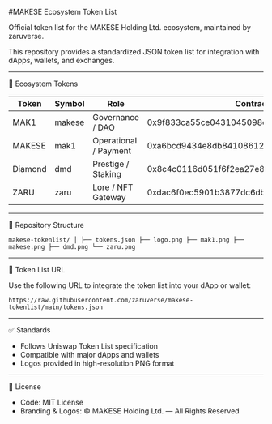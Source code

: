 #MAKESE Ecosystem Token List

Official token list for the MAKESE Holding Ltd. ecosystem, maintained by zaruverse.

This repository provides a standardized JSON token list for integration with dApps, wallets, and exchanges.

---

📌 Ecosystem Tokens

| Token   | Symbol  | Role                | Contract                                                                 |
|---------|---------|---------------------|--------------------------------------------------------------------------|
| MAK1    | makese  | Governance / DAO    | 0x9f833ca55ce0431045098ef12b64da6b33cf1f48 |
| MAKESE  | mak1    | Operational / Payment | 0xa6bcd9434e8db84108612bb7ccb77775306adf1a |
| Diamond | dmd     | Prestige / Staking  | 0x8c4c0116d051f6f2ea27e8fa7614c8f799191ab3 |
| ZARU    | zaru    | Lore / NFT Gateway  | 0xdac6f0ec5901b3877dc6db23c3882267ba9fabf6 |

---

📂 Repository Structure

`
makese-tokenlist/
│
├── tokens.json
├── logo.png
├── mak1.png
├── makese.png
├── dmd.png
└── zaru.png
`

---

🔗 Token List URL

Use the following URL to integrate the token list into your dApp or wallet:

`
https://raw.githubusercontent.com/zaruverse/makese-tokenlist/main/tokens.json
`

---

✅ Standards

- Follows Uniswap Token List specification  
- Compatible with major dApps and wallets  
- Logos provided in high-resolution PNG format  

---

📜 License

- Code: MIT License  
- Branding & Logos: © MAKESE Holding Ltd. — All Rights Reserved
